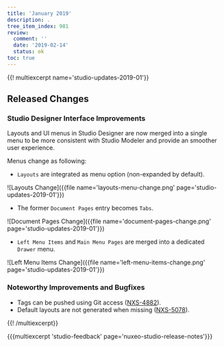 ```yaml
---
title: 'January 2019'
description: .
tree_item_index: 981
review:
  comment: ''
  date: '2019-02-14'
  status: ok
toc: true
---
```

{{! multiexcerpt name='studio-updates-2019-01'}}

## Released Changes

### Studio Designer Interface Improvements

Layouts and UI menus in Studio Designer are now merged into a single menu to be more consistent with Studio Modeler and provide an smoother user experience.

Menus change as following:
- `Layouts` are integrated as menu option (non-expanded by default).

![Layouts Change]({{file name='layouts-menu-change.png' page='studio-updates-2019-01'}})

- The former `Document Pages` entry becomes `Tabs`.

![Document Pages Change]({{file name='document-pages-change.png' page='studio-updates-2019-01'}})

- `Left Menu Items` and `Main Menu Pages` are merged into a dedicated `Drawer` menu.

![Left Menu Items Change]({{file name='left-menu-items-change.png' page='studio-updates-2019-01'}})

### Noteworthy Improvements and Bugfixes

- Tags can be pushed using Git access ([NXS-4882](https://jira.nuxeo.com/browse/NXS-4882)).
- Default layouts are not generated when missing ([NXS-5078](https://jira.nuxeo.com/browse/NXS-5078)).

{{! /multiexcerpt}}

{{{multiexcerpt 'studio-feedback' page='nuxeo-studio-release-notes'}}}
